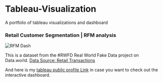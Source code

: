 # Tableau-Visualization
A portfolio of tableau visualizations and dashboard


### Retail Customer Segmentation | RFM analysis
![RFM Dash](https://user-images.githubusercontent.com/102925575/166171161-7880b4e4-5f08-4f66-b254-fd31f837aaa9.png)

This is a dataset from the #RWFD Real World Fake Data project on Data.world. [Data Source: Retail Transactions](https://data.world/markbradbourne/rwfd-real-world-fake-data/workspace/file?filename=Retail+Transactions.csv)

And here is my [tableau public profile Link](https://public.tableau.com/app/profile/yiqi.yang8042) in case you want to check out the interactive dashboard.
